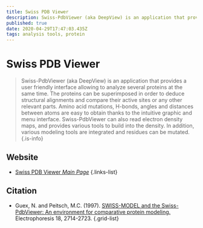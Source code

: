 ```yaml
---
title: Swiss PDB Viewer
description: Swiss-PdbViewer (aka DeepView) is an application that provides a user friendly interface allowing to analyze several proteins at the same time.
published: true
date: 2020-04-29T17:47:03.435Z
tags: analysis tools, protein
---
```


# Swiss PDB Viewer

> Swiss-PdbViewer (aka DeepView) is an application that provides a user friendly interface allowing to analyze several proteins at the same time. The proteins can be superimposed in order to deduce structural alignments and compare their active sites or any other relevant parts. Amino acid mutations, H-bonds, angles and distances between atoms are easy to obtain thanks to the intuitive graphic and menu interface.
&NewLine;
Swiss-PdbViewer can also read electron density maps, and provides various tools to build into the density. In addition, various modeling tools are integrated and residues can be mutated.
{.is-info}
 

## Website 

- [Swiss PDB Viewer *Main Page*](https://spdbv.vital-it.ch/)
 {.links-list}

## Citation 

- Guex, N. and Peitsch, M.C. (1997). [SWISS-MODEL and the Swiss-PdbViewer: An environment for comparative protein modeling.](https://onlinelibrary.wiley.com/doi/abs/10.1002/elps.1150181505) Electrophoresis 18, 2714-2723.
{.grid-list}